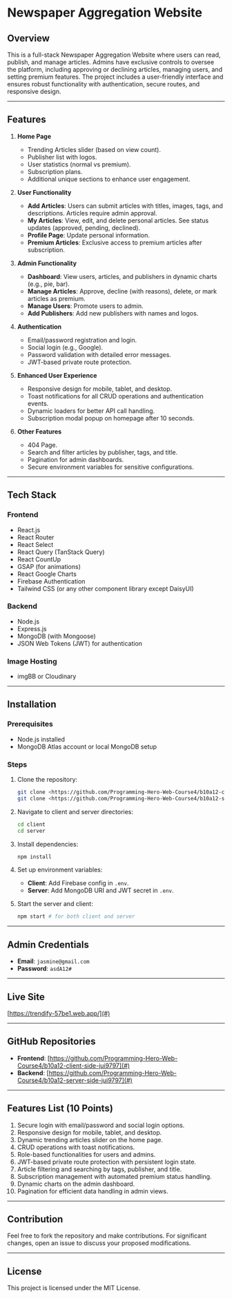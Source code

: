 # Newspaper Aggregation Website

## Overview
This is a full-stack Newspaper Aggregation Website where users can read, publish, and manage articles. Admins have exclusive controls to oversee the platform, including approving or declining articles, managing users, and setting premium features. The project includes a user-friendly interface and ensures robust functionality with authentication, secure routes, and responsive design.

---

## Features

1. **Home Page**
   - Trending Articles slider (based on view count).
   - Publisher list with logos.
   - User statistics (normal vs premium).
   - Subscription plans.
   - Additional unique sections to enhance user engagement.

2. **User Functionality**
   - **Add Articles**: Users can submit articles with titles, images, tags, and descriptions. Articles require admin approval.
   - **My Articles**: View, edit, and delete personal articles. See status updates (approved, pending, declined).
   - **Profile Page**: Update personal information.
   - **Premium Articles**: Exclusive access to premium articles after subscription.

3. **Admin Functionality**
   - **Dashboard**: View users, articles, and publishers in dynamic charts (e.g., pie, bar).
   - **Manage Articles**: Approve, decline (with reasons), delete, or mark articles as premium.
   - **Manage Users**: Promote users to admin.
   - **Add Publishers**: Add new publishers with names and logos.

4. **Authentication**
   - Email/password registration and login.
   - Social login (e.g., Google).
   - Password validation with detailed error messages.
   - JWT-based private route protection.

5. **Enhanced User Experience**
   - Responsive design for mobile, tablet, and desktop.
   - Toast notifications for all CRUD operations and authentication events.
   - Dynamic loaders for better API call handling.
   - Subscription modal popup on homepage after 10 seconds.

6. **Other Features**
   - 404 Page.
   - Search and filter articles by publisher, tags, and title.
   - Pagination for admin dashboards.
   - Secure environment variables for sensitive configurations.

---

## Tech Stack

### Frontend
- React.js
- React Router
- React Select
- React Query (TanStack Query)
- React CountUp
- GSAP (for animations)
- React Google Charts
- Firebase Authentication
- Tailwind CSS (or any other component library except DaisyUI)

### Backend
- Node.js
- Express.js
- MongoDB (with Mongoose)
- JSON Web Tokens (JWT) for authentication

### Image Hosting
- imgBB or Cloudinary

---

## Installation

### Prerequisites
- Node.js installed
- MongoDB Atlas account or local MongoDB setup

### Steps

1. Clone the repository:
   ```bash
   git clone <https://github.com/Programming-Hero-Web-Course4/b10a12-client-side-jui9797>
   git clone <https://github.com/Programming-Hero-Web-Course4/b10a12-server-side-jui9797>
   ```

2. Navigate to client and server directories:
   ```bash
   cd client
   cd server
   ```

3. Install dependencies:
   ```bash
   npm install
   ```

4. Set up environment variables:
   - **Client**: Add Firebase config in `.env`.
   - **Server**: Add MongoDB URI and JWT secret in `.env`.

5. Start the server and client:
   ```bash
   npm start # for both client and server
   ```

---

## Admin Credentials

- **Email**: `jasmine@gmail.com`
- **Password**: `asdA12#`

---

## Live Site
[https://trendify-57be1.web.app/](#)

---

## GitHub Repositories

- **Frontend**: [https://github.com/Programming-Hero-Web-Course4/b10a12-client-side-jui9797](#)
- **Backend**: [https://github.com/Programming-Hero-Web-Course4/b10a12-server-side-jui9797](#)

---

## Features List (10 Points)

1. Secure login with email/password and social login options.
2. Responsive design for mobile, tablet, and desktop.
3. Dynamic trending articles slider on the home page.
4. CRUD operations with toast notifications.
5. Role-based functionalities for users and admins.
6. JWT-based private route protection with persistent login state.
7. Article filtering and searching by tags, publisher, and title.
8. Subscription management with automated premium status handling.
9. Dynamic charts on the admin dashboard.
10. Pagination for efficient data handling in admin views.

---

## Contribution
Feel free to fork the repository and make contributions. For significant changes, open an issue to discuss your proposed modifications.

---

## License
This project is licensed under the MIT License.
 
